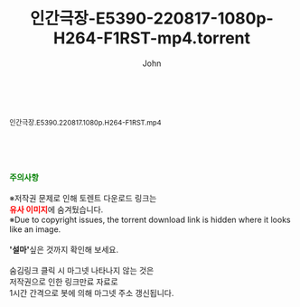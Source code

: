 ﻿---
layout: post
title:  "인간극장-E5390-220817-1080p-H264-F1RST-mp4.torrent"
author: John
categories: [ 방송/음악 ]
tags: [  ]
image:  
description: "인간극장-E5390-220817-1080p-H264-F1RST-mp4 torrent 정보 공유"
toc: true
toc_sticky: true
---

<br>
<div class="view-img">
<a class="view_image" href="http://torrentmobile62.com/bbs/view_image.php?fn=%2Fdata%2Ffile%2Fmusic%2F1742003963_UFDojgTh_d934c5d9eb310447ce6e5a01b46a522bc8d0f1e5.jpg" target="_blank"><img alt="" class="img-tag" content="http://torrentmobile62.com/data/file/music/1742003963_UFDojgTh_d934c5d9eb310447ce6e5a01b46a522bc8d0f1e5.jpg" itemprop="image" src="http://torrentmobile62.com/data/file/music/1742003963_UFDojgTh_d934c5d9eb310447ce6e5a01b46a522bc8d0f1e5.jpg"/></a></div><div class="view-content" itemprop="description">
<p><span style="font-size:12px;">인간극장.E5390.220817.1080p.H264-F1RST.mp4</span> </p> </div>
    
<br><br><br>
<p data-ke-size="size16"><b><span style="color: green;">주의사항</span></b><br /><br />※저작권 문제로 인해 토렌트 다운로드 링크는<br /><b><span style="color: red;">유사 이미지</span></b>에 숨겨뒀습니다.<br />※Due to copyright issues, the torrent download link is hidden where it looks like an image.<br /><br /><b>'설마'</b>싶은 것까지 확인해 보세요.<br /><br />숨김링크 클릭 시 마그넷 나타나지 않는 것은<br />저작권으로 인한 링크만료 자료로<br />1시간 간격으로 봇에 의해 마그넷 주소 갱신됩니다.</p>
